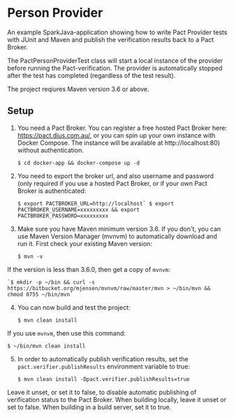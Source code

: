 # Person Provider

An example SparkJava-application showing how to write Pact Provider tests with JUnit and Maven and publish the verification results back to a Pact Broker.

The PactPersonProviderTest class will start a local instance of the provider before running the Pact-verification. The provider is automatically stopped after the test has completed (regardless of the test result).

The project reqiures Maven version 3.6 or above.

## Setup

1. You need a Pact Broker. You can register a free hosted Pact Broker here: https://pact.dius.com.au/, or you can spin up your own instance with Docker Compose. The instance will be available at http://localhost:80) without authentication.

    `$ cd docker-app && docker-compose up -d`

2. You need to export the broker url, and also username and password (only required if you use a hosted Pact Broker, or if your own Pact Broker is authenticated:

    ```$ export PACTBROKER_URL=http://localhost`
    $ export PACTBROKER_USERNAME=xxxxxxxxx && export PACTBROKER_PASSWORD=xxxxxxxxx```

3. Make sure you have Maven minimum version 3.6. If you don't, you can use Maven Version Manager (mvnvm) to automatically download and run it. First check your existing Maven version:

    `$ mvn -v`

If the version is less than 3.6.0, then get a copy of `mvnvm`:

    `$ mkdir -p ~/bin && curl -s https://bitbucket.org/mjensen/mvnvm/raw/master/mvn > ~/bin/mvn && chmod 0755 ~/bin/mvn`
    
4. You can now build and test the project:

    `$ mvn clean install`

If you use `mvnvm`, then use this command:

    $ ~/bin/mvn clean install

5. In order to automatically publish verification results, set the `pact.verifier.publishResults` environment variable to true:

    `$ mvn clean install -Dpact.verifier.publishResults=true`

Leave it unset, or set it to false, to disable automatic publishing of verification status to the Pact Broker. When building locally, leave it unset or set to false. When building in a build server, set it to true.
